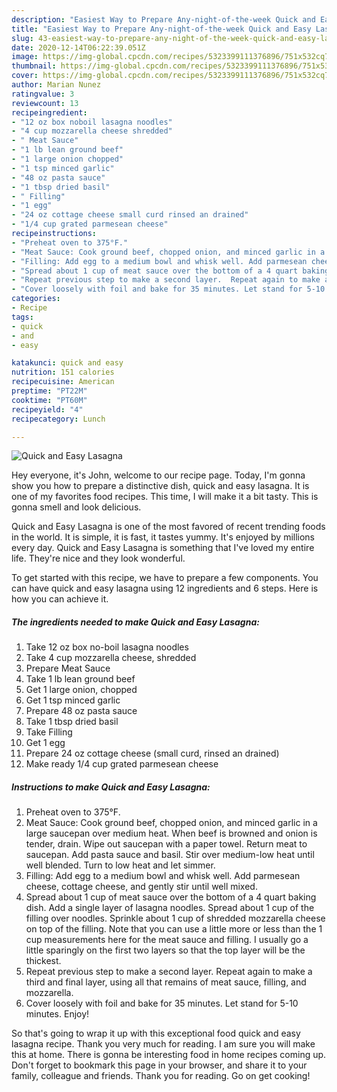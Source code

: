 ```yaml
---
description: "Easiest Way to Prepare Any-night-of-the-week Quick and Easy Lasagna"
title: "Easiest Way to Prepare Any-night-of-the-week Quick and Easy Lasagna"
slug: 43-easiest-way-to-prepare-any-night-of-the-week-quick-and-easy-lasagna
date: 2020-12-14T06:22:39.051Z
image: https://img-global.cpcdn.com/recipes/5323399111376896/751x532cq70/quick-and-easy-lasagna-recipe-main-photo.jpg
thumbnail: https://img-global.cpcdn.com/recipes/5323399111376896/751x532cq70/quick-and-easy-lasagna-recipe-main-photo.jpg
cover: https://img-global.cpcdn.com/recipes/5323399111376896/751x532cq70/quick-and-easy-lasagna-recipe-main-photo.jpg
author: Marian Nunez
ratingvalue: 3
reviewcount: 13
recipeingredient:
- "12 oz box noboil lasagna noodles"
- "4 cup mozzarella cheese shredded"
- " Meat Sauce"
- "1 lb lean ground beef"
- "1 large onion chopped"
- "1 tsp minced garlic"
- "48 oz pasta sauce"
- "1 tbsp dried basil"
- " Filling"
- "1 egg"
- "24 oz cottage cheese small curd rinsed an drained"
- "1/4 cup grated parmesean cheese"
recipeinstructions:
- "Preheat oven to 375°F."
- "Meat Sauce: Cook ground beef, chopped onion, and minced garlic in a large saucepan over medium heat. When beef is browned and onion is tender, drain. Wipe out saucepan with a paper towel. Return meat to saucepan. Add pasta sauce and basil. Stir over medium-low heat until well blended. Turn to low heat and let simmer."
- "Filling: Add egg to a medium bowl and whisk well. Add parmesean cheese, cottage cheese, and gently stir until well mixed."
- "Spread about 1 cup of meat sauce over the bottom of a 4 quart baking dish. Add a single layer of lasagna noodles. Spread about 1 cup of the filling over noodles. Sprinkle about 1 cup of shredded mozzarella cheese on top of the filling. Note that you can use a little more or less than the 1 cup measurements here for the meat sauce and filling. I usually go a little sparingly on the first two layers so that the top layer will be the thickest."
- "Repeat previous step to make a second layer.  Repeat again to make a third and final layer, using all that remains of meat sauce, filling, and mozzarella."
- "Cover loosely with foil and bake for 35 minutes. Let stand for 5-10 minutes. Enjoy!"
categories:
- Recipe
tags:
- quick
- and
- easy

katakunci: quick and easy 
nutrition: 151 calories
recipecuisine: American
preptime: "PT22M"
cooktime: "PT60M"
recipeyield: "4"
recipecategory: Lunch

---
```



![Quick and Easy Lasagna](https://img-global.cpcdn.com/recipes/5323399111376896/751x532cq70/quick-and-easy-lasagna-recipe-main-photo.jpg)

Hey everyone, it's John, welcome to our recipe page. Today, I'm gonna show you how to prepare a distinctive dish, quick and easy lasagna. It is one of my favorites food recipes. This time, I will make it a bit tasty. This is gonna smell and look delicious.



Quick and Easy Lasagna is one of the most favored of recent trending foods in the world. It is simple, it is fast, it tastes yummy. It's enjoyed by millions every day. Quick and Easy Lasagna is something that I've loved my entire life. They're nice and they look wonderful.


To get started with this recipe, we have to prepare a few components. You can have quick and easy lasagna using 12 ingredients and 6 steps. Here is how you can achieve it.

<!--inarticleads1-->

##### The ingredients needed to make Quick and Easy Lasagna:

1. Take 12 oz box no-boil lasagna noodles
1. Take 4 cup mozzarella cheese, shredded
1. Prepare  Meat Sauce
1. Take 1 lb lean ground beef
1. Get 1 large onion, chopped
1. Get 1 tsp minced garlic
1. Prepare 48 oz pasta sauce
1. Take 1 tbsp dried basil
1. Take  Filling
1. Get 1 egg
1. Prepare 24 oz cottage cheese (small curd, rinsed an drained)
1. Make ready 1/4 cup grated parmesean cheese




<!--inarticleads2-->

##### Instructions to make Quick and Easy Lasagna:

1. Preheat oven to 375°F.
1. Meat Sauce: Cook ground beef, chopped onion, and minced garlic in a large saucepan over medium heat. When beef is browned and onion is tender, drain. Wipe out saucepan with a paper towel. Return meat to saucepan. Add pasta sauce and basil. Stir over medium-low heat until well blended. Turn to low heat and let simmer.
1. Filling: Add egg to a medium bowl and whisk well. Add parmesean cheese, cottage cheese, and gently stir until well mixed.
1. Spread about 1 cup of meat sauce over the bottom of a 4 quart baking dish. Add a single layer of lasagna noodles. Spread about 1 cup of the filling over noodles. Sprinkle about 1 cup of shredded mozzarella cheese on top of the filling. Note that you can use a little more or less than the 1 cup measurements here for the meat sauce and filling. I usually go a little sparingly on the first two layers so that the top layer will be the thickest.
1. Repeat previous step to make a second layer.  Repeat again to make a third and final layer, using all that remains of meat sauce, filling, and mozzarella.
1. Cover loosely with foil and bake for 35 minutes. Let stand for 5-10 minutes. Enjoy!




So that's going to wrap it up with this exceptional food quick and easy lasagna recipe. Thank you very much for reading. I am sure you will make this at home. There is gonna be interesting food in home recipes coming up. Don't forget to bookmark this page in your browser, and share it to your family, colleague and friends. Thank you for reading. Go on get cooking!
